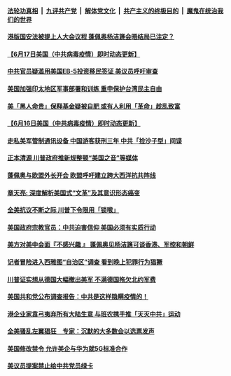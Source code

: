 

####  [法轮功真相](../../../../basic/blob/master/README.md?t=06172231) &nbsp;|&nbsp; [九评共产党](../../../../9ping.md/blob/master/README.md?t=06172231) &nbsp;|&nbsp; [解体党文化](../../../../jtdwh.md/blob/master/README.md?t=06172231)  &nbsp;|&nbsp; [共产主义的终极目的](../../../../gczydzjmd.md/blob/master/README.md?t=06172231) &nbsp;|&nbsp; [魔鬼在统治我们的世界](../../../../mgztzwmdsj.md/blob/master/README.md?t=06172231) 

#### [港版国安法被提上人大会议程 蓬佩奥杨洁篪会晤结局已注定？](../pages/soh6/391300.md?t=06172231) 
#### [【6月17日美国（中共病毒疫情）即时动态更新】](../pages/soh6/391288.md?t=06172231) 
#### [中共官员疑滥用美国EB-5投资移民签证 美议员呼吁审查](../pages/soh6/391213.md?t=06172231) 
#### [美国加强印太地区军事部署和训练 重申保护台湾民主自由](../pages/soh6/391171.md?t=06172231) 
#### [美「黑人命贵」保释基金疑被自肥 或有人利用「革命」趁乱致富 ](../pages/soh6/391156.md?t=06172231) 
#### [【6月16日美国（中共病毒疫情）即时动态更新】](../pages/soh6/390946.md?t=06172231) 
#### [走私美军管制通讯设备 中国游客获刑三年 中共「捡沙子型」间谍](../pages/soh6/391108.md?t=06172231) 
#### [正本清源 川普政府推新规整顿“美国之音”等媒体](../pages/soh6/391114.md?t=06172231) 
#### [蓬佩奥与欧盟外长开会 欧盟呼吁建立跨大西洋抗共阵线](../pages/soh6/391060.md?t=06172231) 
#### [章天亮: 深度解析美国式“文革”及其意识形态癌变](../pages/soh6/391078.md?t=06172231) 
#### [全美抗议不断之际 川普下令限用「锁喉」](../pages/soh6/391066.md?t=06172231) 
#### [美国政府宗教官员：中共迫害信仰 美国必须有实质行动](../pages/soh6/391036.md?t=06172231) 
#### [美方对美中会面『不感兴趣 』 蓬佩奥见杨洁篪可谈香港、军控和朝鲜](../pages/soh6/391006.md?t=06172231) 
#### [记者冒险进入西雅图“自治区”调查 看到晚上犯罪行为猖獗](../pages/soh6/390997.md?t=06172231) 
#### [川普证实想从德国大幅撤出美军 不满德国拖欠北约军费](../pages/soh6/390994.md?t=06172231) 
#### [美国共和党公布调查报告：中共是这样隐瞒疫情的！](../pages/soh6/390904.md?t=06172231) 
#### [港企业家袁弓夷弃所有大陆生意 与班农携手推「天灭中共」运动](../pages/soh6/390850.md?t=06172231) 
#### [全美骚乱左翼猖狂　专家：沉默的大多数会以选票发声](../pages/soh6/390847.md?t=06172231) 
#### [美国修改禁令 允许美企与华为就5G标准合作](../pages/soh6/390802.md?t=06172231) 
#### [美议员提案禁止给中共党员绿卡](../pages/soh6/390697.md?t=06172231) 
